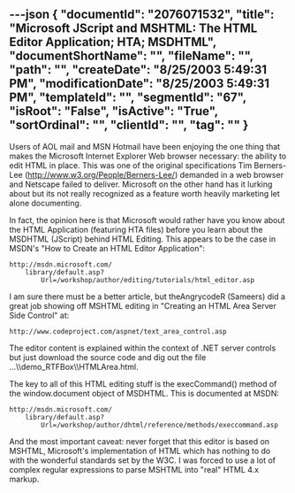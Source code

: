 ---json
{
  "documentId": "2076071532",
  "title": "Microsoft JScript and MSHTML: The HTML Editor Application; HTA; MSDHTML",
  "documentShortName": "",
  "fileName": "",
  "path": "",
  "createDate": "8/25/2003 5:49:31 PM",
  "modificationDate": "8/25/2003 5:49:31 PM",
  "templateId": "",
  "segmentId": "67",
  "isRoot": "False",
  "isActive": "True",
  "sortOrdinal": "",
  "clientId": "",
  "tag": ""
}
---

Users of AOL mail and MSN Hotmail have been enjoying the one thing that makes the Microsoft Internet Explorer Web browser necessary: the ability to edit HTML in place. This was one of the original specifications Tim Berners-Lee (http://www.w3.org/People/Berners-Lee/) demanded in a web browser and Netscape failed to deliver. Microsoft on the other hand has it lurking about but its not really recognized as a feature worth heavily marketing let alone documenting.

In fact, the opinion here is that Microsoft would rather have you know about the HTML Application (featuring HTA files) before you learn about the MSDHTML (JScript) behind HTML Editing. This appears to be the case in MSDN's &quot;How to Create an HTML Editor Application&quot;:

    http://msdn.microsoft.com/
        library/default.asp?
            Url=/workshop/author/editing/tutorials/html_editor.asp

I am sure there must be a better article, but theAngrycodeR (Sameers) did a great job showing off MSHTML editing in &quot;Creating an HTML Area Server Side Control&quot; at:

    http://www.codeproject.com/aspnet/text_area_control.asp

The editor content is explained within the context of .NET server controls but just download the source code and dig out the file ...&bsol;&bsol;demo_RTFBox&bsol;&bsol;HTMLArea.html.

The key to all of this HTML editing stuff is the execCommand() method of the window.document object of MSDHTML. This is documented at MSDN:

    http://msdn.microsoft.com/
        library/default.asp?
            Url=/workshop/author/dhtml/reference/methods/execcommand.asp

And the most important caveat: never forget that this editor is based on MSHTML, Microsoft's implementation of HTML which has nothing to do with the wonderful standards set by the W3C. I was forced to use a lot of complex regular expressions to parse MSHTML into &quot;real&quot; HTML 4.x markup.
